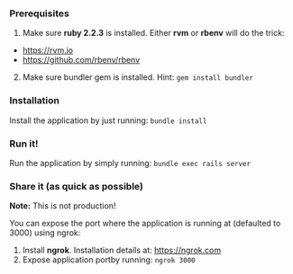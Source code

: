 ### Prerequisites
1. Make sure **ruby 2.2.3** is installed. Either **rvm** or **rbenv** will do the trick:
  - https://rvm.io
  - https://github.com/rbenv/rbenv
2. Make sure bundler gem is installed. Hint: `gem install bundler`


### Installation
Install the application by just running: `bundle install`


### Run it!
Run the application by simply running: `bundle exec rails server`


### Share it (as quick as possible)
**Note:** This is not production!

You can expose the port where the application is running at (defaulted to 3000) using ngrok:

1. Install **ngrok**. Installation details at: https://ngrok.com
2. Expose application portby running: `ngrok 3000`
